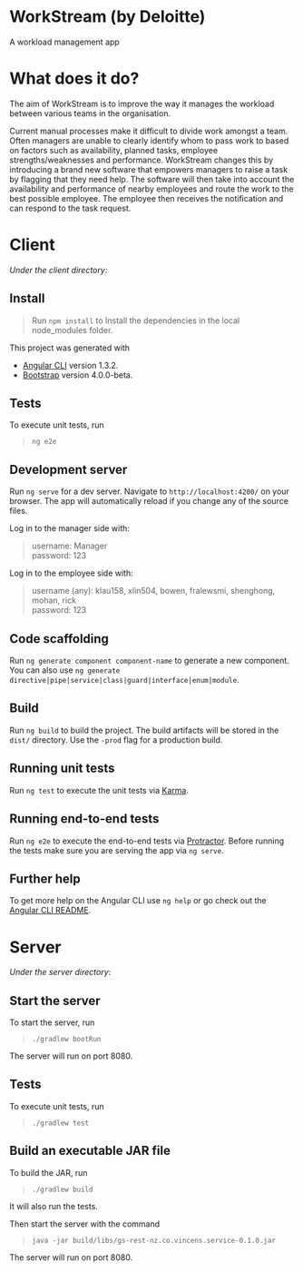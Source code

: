 **WorkStream (by Deloitte)**
=== 
A workload management app

# What does it do?
The aim of WorkStream is to improve the way it manages
the workload between various teams in the organisation.

Current manual processes make it difficult to divide work
amongst a team. 
Often managers are unable to clearly identify whom to pass work to based on factors such as availability, planned tasks, employee strengths/weaknesses and performance. 
WorkStream changes this by introducing a brand new software that empowers managers to raise a task by flagging that they need help. 
The software will then take into account the availability and performance of nearby employees and route the work to the best possible employee. 
The employee then receives the notification and can respond to the task request.

# Client

_Under the client directory:_

## Install

> Run `npm install` to Install the dependencies in the local node_modules folder.

This project was generated with 
* [Angular CLI](https://github.com/angular/angular-cli) version 1.3.2.
* [Bootstrap](http://getbootstrap.com/) version 4.0.0-beta.

## Tests

To execute unit tests, run
> `ng e2e`

## Development server

Run `ng serve` for a dev server. Navigate to `http://localhost:4200/` on your browser. The app will automatically reload if you change any of the source files.

Log in to the manager side with:
> username: Manager\
> password: 123

Log in to the employee side with:
> username (any): klau158, xlin504, bowen, fralewsmi, shenghong, mohan, rick\
> password: 123

## Code scaffolding

Run `ng generate component component-name` to generate a new component. You can also use `ng generate directive|pipe|service|class|guard|interface|enum|module`.

## Build

Run `ng build` to build the project. The build artifacts will be stored in the `dist/` directory. Use the `-prod` flag for a production build.

## Running unit tests

Run `ng test` to execute the unit tests via [Karma](https://karma-runner.github.io).

## Running end-to-end tests

Run `ng e2e` to execute the end-to-end tests via [Protractor](http://www.protractortest.org/).
Before running the tests make sure you are serving the app via `ng serve`.

## Further help

To get more help on the Angular CLI use `ng help` or go check out the [Angular CLI README](https://github.com/angular/angular-cli/blob/master/README.md).

# Server

_Under the server directory_:

## Start the server

To start the server, run
> `./gradlew bootRun`

The server will run on port 8080.

## Tests

To execute unit tests, run
> `./gradlew test`

## Build an executable JAR file

To build the JAR, run
>`./gradlew build`

It will also run the tests.

Then start the server with the command
> `java -jar build/libs/gs-rest-nz.co.vincens.service-0.1.0.jar`

The server will run on port 8080.
